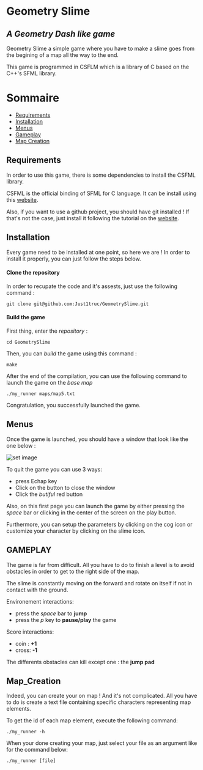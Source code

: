 # Geometry Slime
## _A Geometry Dash like game_

Geometry Slime a simple game where you have to make a slime goes from the begining of a map all the way to the end.

This game is programmed in CSFLM which is a library of C based on the C++'s SFML library.

# Sommaire

- [Requirements](##Requirements)
- [Installation](##Installation)
- [Menus](##Menus)
- [Gameplay](##Gameplay)
- [Map Creation](##Map_Creation)

## Requirements

In order to use this game, there is some dependencies to install the CSFML library.

CSFML is the official binding of SFML for C language. It can be install using this [website](https://www.sfml-dev.org/download/csfml/).

Also, if you want to use a github project, you should have git installed !
If that's not the case, just install it following the tutorial on the [website](https://git-scm.com/book/en/v2/Getting-Started-Installing-Git).

## Installation

Every game need to be installed at one point, so here we are !
In order to install it properly, you can just follow the steps below.

#### Clone the repository

In order to recupate the code and it's assests, just use the following command :

```
git clone git@github.com:Just1truc/GeometrySlime.git
```

#### Build the game

First thing, enter the *repository* :

```
cd GeometrySlime
```

Then, you can *build* the game using this command :

```
make
```

After the end of the compilation, you can use the following command to launch the game on the *base map*

```
./my_runner maps/map5.txt
```

Congratulation, you successfully launched the game.

## Menus

Once the game is launched, you should have a window that look like the one below :

![set image](https://github.com/Just1truc/GeometrySlime/blob/main/assets/main_menu_screen.png)

To quit the game you can use 3 ways:
- press Echap key
- Click on the button to close the window
- Click the *butiful* red button

Also, on this first page you can launch the game by either pressing the *space* bar or clicking in the center of the screen on the play button.

Furthermore, you can setup the parameters by clicking on the cog icon or customize your character by clicking on the slime icon.

## GAMEPLAY

The game is far from difficult. All you have to do to finish a level is to avoid obstacles in order to get to the right side of the map.

The slime is constantly moving on the forward and rotate on itself if not in contact with the ground.


Environement interactions:
- press the *space* bar to **jump**
- press the *p* key to **pause/play** the game

Score interactions:
- coin : **+1**
- cross:  **-1**

The differents obstacles can kill except one : the **jump pad**

## Map_Creation

Indeed, you can create your on map !
And it's not complicated. All you have to do is create a text file containing specific characters representing map elements.

To get the id of each map element, execute the following command:

```
./my_runner -h
```

When your done creating your map, just select your file as an argument like for the command below:

```
./my_runner [file]
```



